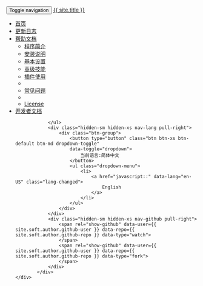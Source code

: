 <nav class="navbar navbar-default navbar-fixed-top bs-docs-nav" role="navigation">
    <div class="container">
            <div class="navbar-header">
                <button type="button" class="navbar-toggle collapsed" data-toggle="collapse" data-target=".navbar-collapse">
                    <span class="sr-only">Toggle navigation</span>
                    <span class="icon-bar"></span>
                    <span class="icon-bar"></span>
                    <span class="icon-bar"></span>
                </button>
                <a class="navbar-brand" href="/">
                   {{ site.title }}
                </a>
            </div>
            <div class="collapse navbar-collapse">
                <ul class="nav navbar-nav">
                    <li>
                        <a href="/">
                            首页
                        </a>
                    </li>
					<li>
                        <a href="/docs/changelog">
                            更新日志
                        </a>
                    </li>
                    <li class="dropdown">
                        <a href="#" class="dropdown-toggle" data-toggle="dropdown">帮助文档<span class="caret"></span></a>
                        <ul class="dropdown-menu" role="menu">
						    <li><a href="/docs/info">程序简介</a></li>
                            <li><a href="/docs/help/install">安装说明</a></li>
							<li><a href="/docs/help/setting">基本设置</a></li>
							<li><a href="/docs/help/advanced">高级技能</a></li>
                            <li><a href="/docs/help/plugin">插件使用</a></li>
                            <li class="divider"></li>
                            <li><a href="/docs/help/faq">常见问题</a></li>
                            <li class="divider"></li>
                            <li><a href="/docs/license">License</a></li>
                        </ul>
                    </li>
                    <li>
                        <a href="/docs/develope">
                            开发者文档
                        </a>
                    </li>
					
                </ul>
                <div class="hidden-sm hidden-xs nav-lang pull-right">
                    <div class="btn-group">
                        <button type="button" class="btn btn-xs btn-default btn-md dropdown-toggle"
                        data-toggle="dropdown">
                            当前语言:简体中文
                        </button>
                        <ul class="dropdown-menu">
                            <li>
                                <a href="javascript::" data-lang="en-US" class="lang-changed">
                                    English
                                </a>
                            </li>
                        </ul>
                    </div>
                </div>
                <div class="hidden-sm hidden-xs nav-github pull-right">
                    <span rel="show-github" data-user={{ site.soft.author.github-user }} data-repo={{ site.soft.author.github-repo }} data-type="watch">
                    </span>
                    <span rel="show-github" data-user={{ site.soft.author.github-user }} data-repo={{ site.soft.author.github-repo }} data-type="fork">
                    </span>
                </div>
            </div>
    </div>
</nav>